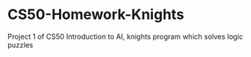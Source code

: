# CS50-Homework-Knights
Project 1 of CS50 Introduction to AI, knights program which solves logic puzzles
